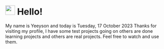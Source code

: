  <h1>
    <img src="https://emojis.slackmojis.com/emojis/images/1643510097/45343/hi.gif?1643510097" width="30"/> 
    Hello!
 </h1>
 <p>
    My name is Yeeyson and today is Tuesday, 17 October 2023
    Thanks for visiting my profile, I have some test projects going on others are done learning projects and others are real projects.
    Feel free to watch and use them.
 </p>